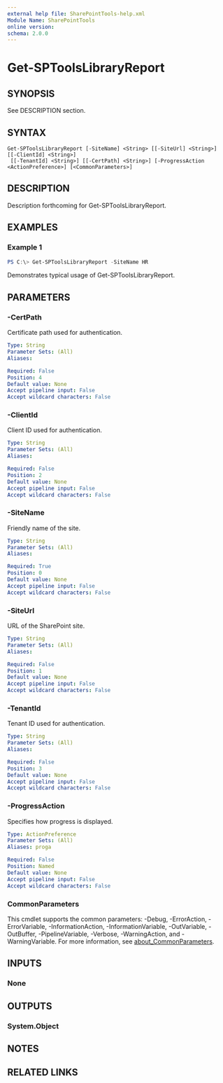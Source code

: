 ```yaml
---
external help file: SharePointTools-help.xml
Module Name: SharePointTools
online version:
schema: 2.0.0
---
```


# Get-SPToolsLibraryReport

## SYNOPSIS
See DESCRIPTION section.

## SYNTAX

```
Get-SPToolsLibraryReport [-SiteName] <String> [[-SiteUrl] <String>] [[-ClientId] <String>]
 [[-TenantId] <String>] [[-CertPath] <String>] [-ProgressAction <ActionPreference>] [<CommonParameters>]
```

## DESCRIPTION
Description forthcoming for Get-SPToolsLibraryReport.

## EXAMPLES

### Example 1
```powershell
PS C:\> Get-SPToolsLibraryReport -SiteName HR
```

Demonstrates typical usage of Get-SPToolsLibraryReport.

## PARAMETERS

### -CertPath
Certificate path used for authentication.

```yaml
Type: String
Parameter Sets: (All)
Aliases:

Required: False
Position: 4
Default value: None
Accept pipeline input: False
Accept wildcard characters: False
```

### -ClientId
Client ID used for authentication.

```yaml
Type: String
Parameter Sets: (All)
Aliases:

Required: False
Position: 2
Default value: None
Accept pipeline input: False
Accept wildcard characters: False
```

### -SiteName
Friendly name of the site.

```yaml
Type: String
Parameter Sets: (All)
Aliases:

Required: True
Position: 0
Default value: None
Accept pipeline input: False
Accept wildcard characters: False
```

### -SiteUrl
URL of the SharePoint site.

```yaml
Type: String
Parameter Sets: (All)
Aliases:

Required: False
Position: 1
Default value: None
Accept pipeline input: False
Accept wildcard characters: False
```

### -TenantId
Tenant ID used for authentication.

```yaml
Type: String
Parameter Sets: (All)
Aliases:

Required: False
Position: 3
Default value: None
Accept pipeline input: False
Accept wildcard characters: False
```

### -ProgressAction
Specifies how progress is displayed.

```yaml
Type: ActionPreference
Parameter Sets: (All)
Aliases: proga

Required: False
Position: Named
Default value: None
Accept pipeline input: False
Accept wildcard characters: False
```

### CommonParameters
This cmdlet supports the common parameters: -Debug, -ErrorAction, -ErrorVariable, -InformationAction, -InformationVariable, -OutVariable, -OutBuffer, -PipelineVariable, -Verbose, -WarningAction, and -WarningVariable. For more information, see [about_CommonParameters](http://go.microsoft.com/fwlink/?LinkID=113216).

## INPUTS

### None
## OUTPUTS

### System.Object
## NOTES

## RELATED LINKS
